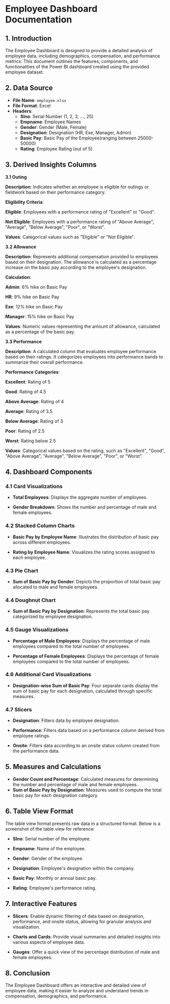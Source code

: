 # **Employee Dashboard Documentation**

## **1. Introduction**

The Employee Dashboard is designed to provide a detailed analysis of employee data, including demographics, compensation, and performance metrics. This document outlines the features, components, and functionalities of the Power BI dashboard created using the provided employee dataset.

## **2. Data Source**

- **File Name**: `employee.xlsx`
- **File Format**: Excel
- **Headers**:
  - **Slno**: Serial Number (1, 2, 3, ..., 25)
  - **Empname**: Employee Names
  - **Gender**: Gender (Male, Female)
  - **Designation**: Designation (HR, Exe, Manager, Admin)
  - **Basic Pay**: Basic Pay of the Employee(ranging between 25000-50000)
  - **Rating**: Employee Rating (out of 5)


## **3. **Derived Insights Columns****

**3.1 Outing**

**Description**: Indicates whether an employee is eligible for outings or fieldwork based on their performance category.

**Eligibility Criteria**:

**Eligible**: Employees with a performance rating of "Excellent" or "Good".

**Not Eligible**: Employees with a performance rating of "Above Average", "Average", "Below Average", "Poor", or "Worst".

**Values**: Categorical values such as "Eligible" or "Not Eligible".

**3.2 Allowance**

**Description**: Represents additional compensation provided to employees based on their designation. The allowance is calculated as a percentage increase on the basic pay according to the employee's designation.

**Calculation**:

**Admin**: 6% hike on Basic Pay

**HR**: 9% hike on Basic Pay

**Exe**: 12% hike on Basic Pay

**Manager**: 15% hike on Basic Pay

**Values**: Numeric values representing the amount of allowance, calculated as a percentage of the basic pay.

**3.3 Performance**

**Description**: A calculated column that evaluates employee performance based on their ratings. It categorizes employees into performance bands to summarize their overall performance.

**Performance Categories**:

**Excellent**: Rating of 5

**Good**: Rating of 4.5

**Above Average**: Rating of 4

**Average**: Rating of 3.5

**Below Average**: Rating of 3

**Poor**: Rating of 2.5

**Worst**: Rating below 2.5

**Values**: Categorical values based on the rating, such as "Excellent", "Good", "Above Average", "Average", "Below Average", "Poor", or "Worst".


## **4. Dashboard Components**

### **4.1 Card Visualizations**

- **Total Employees**: Displays the aggregate number of employees.
  
- **Gender Breakdown**: Shows the number and percentage of male and female employees.

### **4.2 Stacked Column Charts**

- **Basic Pay by Employee Name**: Illustrates the distribution of basic pay across different employees.
  
- **Rating by Employee Name**: Visualizes the rating scores assigned to each employee.

### **4.3 Pie Chart**

- **Sum of Basic Pay by Gender**: Depicts the proportion of total basic pay allocated to male and female employees.

### **4.4 Doughnut Chart**

- **Sum of Basic Pay by Designation**: Represents the total basic pay categorized by employee designation.

### **4.5 Gauge Visualizations**

- **Percentage of Male Employees**: Displays the percentage of male employees compared to the total number of employees.
  
- **Percentage of Female Employees**: Displays the percentage of female employees compared to the total number of employees.

### **4.6 Additional Card Visualizations**

- **Designation-wise Sum of Basic Pay**: Four separate cards display the sum of basic pay for each designation, calculated through specific measures.

### **4.7 Slicers**

- **Designation**: Filters data by employee designation.
  
- **Performance**: Filters data based on a performance column derived from employee ratings.
  
- **Onsite**: Filters data according to an onsite status column created from the performance data.

## **5. Measures and Calculations**

- **Gender Count and Percentage**: Calculated measures for determining the number and percentage of male and female employees.
- **Sum of Basic Pay by Designation**: Measures used to compute the total basic pay for each designation category.

## **6. Table View Format**

The table view format presents raw data in a structured format. Below is a screenshot of the table view for reference:


- **Slno**: Serial number of the employee.
  
- **Empname**: Name of the employee.
  
- **Gender**: Gender of the employee.
  
- **Designation**: Employee's designation within the company.
  
- **Basic Pay**: Monthly or annual basic pay.
  
- **Rating**: Employee's performance rating.

## **7. Interactive Features**

- **Slicers**: Enable dynamic filtering of data based on designation, performance, and onsite status, allowing for granular analysis and visualization.

- **Charts and Cards**: Provide visual summaries and detailed insights into various aspects of employee data.

- **Gauges**: Offer a quick view of the percentage distribution of male and female employees.

## **8. Conclusion**

The Employee Dashboard offers an interactive and detailed view of employee data, making it easier to analyze and understand trends in compensation, demographics, and performance.
